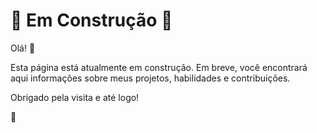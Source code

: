 # 🚧 Em Construção 🚧

Olá! 👋

Esta página está atualmente em construção. Em breve, você encontrará aqui informações sobre meus projetos, habilidades e contribuições.

Obrigado pela visita e até logo!

🔧


